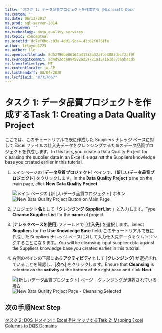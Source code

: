 ```yaml
---
title: 'タスク 1: データ品質プロジェクトを作成する |Microsoft Docs'
ms.custom: ''
ms.date: 06/13/2017
ms.prod: sql-server-2014
ms.reviewer: ''
ms.technology: data-quality-services
ms.topic: conceptual
ms.assetid: dc7ef6bc-c03a-4dd1-9ca4-43c62f8761fe
author: lrtoyou1223
ms.author: lle
ms.openlocfilehash: 8d52790be862d4a41552a32a7be4082decf2af0f
ms.sourcegitcommit: ad4d92dce894592a259721a1571b1d8736abacdb
ms.translationtype: MT
ms.contentlocale: ja-JP
ms.lasthandoff: 08/04/2020
ms.locfileid: "87717067"
---
```

# <a name="task-1-creating-a-data-quality-project"></a><span data-ttu-id="ec102-102">タスク 1: データ品質プロジェクトを作成する</span><span class="sxs-lookup"><span data-stu-id="ec102-102">Task 1: Creating a Data Quality Project</span></span>
  <span data-ttu-id="ec102-103">ここでは、このチュートリアルで既に作成した Suppliers ナレッジ ベースに対して Excel ファイルの仕入先データをクレンジングするためのデータ品質プロジェクトを作成します。</span><span class="sxs-lookup"><span data-stu-id="ec102-103">In this task, you create a Data Quality Project for cleansing the supplier data in an Excel file against the Suppliers knowledge base you created earlier in this tutorial.</span></span>

1.  <span data-ttu-id="ec102-104">メインページの [**データ品質プロジェクト**] ペインで、[**新しいデータ品質プロジェクト**] をクリックします。</span><span class="sxs-lookup"><span data-stu-id="ec102-104">In the **Data Quality Project** pane on the main page, click **New Data Quality Project**.</span></span>

     <span data-ttu-id="ec102-105">![メイン ページの [新しいデータ品質プロジェクト] ボタン](../../2014/tutorials/media/et-creatingadataqualityproject-01.jpg "メイン ページの [新しいデータ品質プロジェクト] ボタン")</span><span class="sxs-lookup"><span data-stu-id="ec102-105">![New Data Quality Project Button on Main Page](../../2014/tutorials/media/et-creatingadataqualityproject-01.jpg "New Data Quality Project Button on Main Page")</span></span>

2.  <span data-ttu-id="ec102-106">プロジェクト**名**として「**クレンジング Supplier List** 」と入力します。</span><span class="sxs-lookup"><span data-stu-id="ec102-106">Type **Cleanse Supplier List** for the **name** of project.</span></span>

3.  <span data-ttu-id="ec102-107">[**ナレッジベースを使用**] フィールドで [**仕入先**] を選択します。</span><span class="sxs-lookup"><span data-stu-id="ec102-107">Select **Suppliers** for the **Use Knowledge Base** field.</span></span> <span data-ttu-id="ec102-108">このチュートリアルで既に作成した Suppliers ナレッジ ベースに対して入力仕入先データをクレンジングすることになります。</span><span class="sxs-lookup"><span data-stu-id="ec102-108">You will be cleansing input supplier data against the Suppliers knowledge base you created earlier in this tutorial.</span></span>

4.  <span data-ttu-id="ec102-109">右側のペインの下部にある**アクティビティ**として [**クレンジング**] が選択されていることを確認し、[**次へ**] をクリックします。</span><span class="sxs-lookup"><span data-stu-id="ec102-109">Ensure that **Cleansing** is selected as the **activity** at the bottom of the right pane and click **Next**.</span></span>

     <span data-ttu-id="ec102-110">![[新しいデータ品質プロジェクト] ページ - クレンジングが選択されている場合](../../2014/tutorials/media/et-creatingadataqualityproject-02.jpg "[新しいデータ品質プロジェクト] ページ - クレンジングが選択されている場合")</span><span class="sxs-lookup"><span data-stu-id="ec102-110">![New Data Quality Project Page - Cleansing Selected](../../2014/tutorials/media/et-creatingadataqualityproject-02.jpg "New Data Quality Project Page - Cleansing Selected")</span></span>

## <a name="next-step"></a><span data-ttu-id="ec102-111">次の手順</span><span class="sxs-lookup"><span data-stu-id="ec102-111">Next Step</span></span>
 [<span data-ttu-id="ec102-112">タスク 2: DQS ドメインに Excel 列をマップする</span><span class="sxs-lookup"><span data-stu-id="ec102-112">Task 2: Mapping Excel Columns to DQS Domains</span></span>](../../2014/tutorials/task-2-mapping-excel-columns-to-dqs-domains.md)


